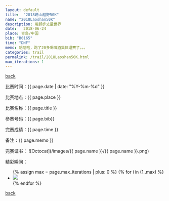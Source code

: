 ```yaml
---
layout: default
title:  "2018崂山越野50K"
name: "2018Laoshan50K"
description: 用脚步丈量世界
date:   2018-06-24
place: 青岛/中国
bib: "B0165"
time: "DNF"
memo: 哈哈哈，跑了20多喝啤酒集体退赛了。。。
categories: trail
permalink: /trail/2018Laoshan50K.html
max_iterations: 1
---
```

[back](/trail)

比赛时间：{{ page.date | date: "%Y-%m-%d" }}

比赛地点：{{ page.place }}

比赛名称：{{ page.title }}

参赛号码：{{ page.bib}}

完赛成绩：{{ page.time }}

备注：{{ page.memo }}

完赛证书：
![Octocat](/images/{{ page.name }}/{{ page.name }}.png)

精彩瞬间：
<ul>
{% assign max = page.max_iterations | plus: 0 %}
{% for i in (1..max) %}
    <li><img src="/images/{{ page.name }}/{{ page.name }}-{{ i }}.jpeg"></li>
{% endfor %}
</ul>

[back](/trail)
